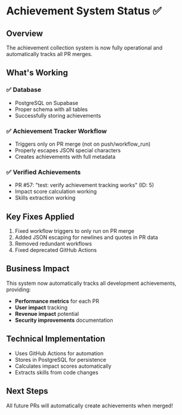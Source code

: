 # Achievement System Status ✅

## Overview
The achievement collection system is now fully operational and automatically tracks all PR merges.

## What's Working

### ✅ Database
- PostgreSQL on Supabase
- Proper schema with all tables
- Successfully storing achievements

### ✅ Achievement Tracker Workflow
- Triggers only on PR merge (not on push/workflow_run)
- Properly escapes JSON special characters
- Creates achievements with full metadata

### ✅ Verified Achievements
- PR #57: "test: verify achievement tracking works" (ID: 5)
- Impact score calculation working
- Skills extraction working

## Key Fixes Applied
1. Fixed workflow triggers to only run on PR merge
2. Added JSON escaping for newlines and quotes in PR data
3. Removed redundant workflows
4. Fixed deprecated GitHub Actions

## Business Impact
This system now automatically tracks all development achievements, providing:
- **Performance metrics** for each PR
- **User impact** tracking
- **Revenue impact** potential
- **Security improvements** documentation

## Technical Implementation
- Uses GitHub Actions for automation
- Stores in PostgreSQL for persistence
- Calculates impact scores automatically
- Extracts skills from code changes

## Next Steps
All future PRs will automatically create achievements when merged!